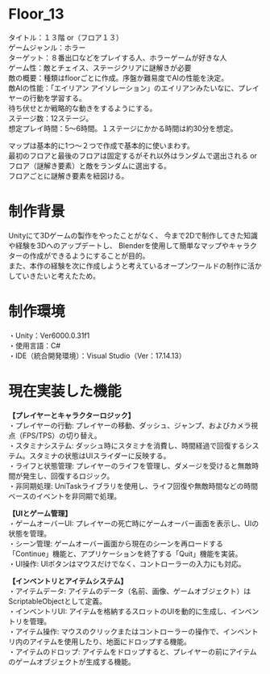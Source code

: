 # Floor_13
タイトル：１３階 or（フロア１３）  
ゲームジャンル：ホラー  
ターゲット：８番出口などをプレイする人、ホラーゲームが好きな人  
ゲーム性：敵とチェイス、ステージクリアに謎解きが必要  
敵の概要：種類はfloorごとに作成。序盤か難易度でAIの性能を決定。  
敵AIの性能：「エイリアン アイソレーション」のエイリアンみたいなに、プレイヤーの行動を学習する。  
待ち伏せとか戦略的な動きをするようにする。    
ステージ数：12ステージ。  
想定プレイ時間：5～6時間。１ステージにかかる時間は約30分を想定。  
  
マップは基本的に1つ～２つで作成で基本的に使いまわす。  
最初のフロアと最後のフロアは固定するがそれ以外はランダムで選出される or フロア（謎解き要素）と敵をランダムに選出する。  
フロアごとに謎解き要素を紐図ける。

# 制作背景
Unityにて3Dゲームの製作をやったことがなく、  今まで2Dで制作してきた知識や経験を3Dへのアップデートし、
Blenderを使用して簡単なマップやキャラクターの作成ができるようにすることが目的。  
また、本作の経験を次に作成しようと考えているオープンワールドの制作に活かしていきたいと考えたため。
  
# 制作環境  
・Unity：Ver6000.0.31f1  
・使用言語：C#  
・IDE（統合開発環境）：Visual Studio（Ver：17.14.13）  

# 現在実装した機能
**【プレイヤーとキャラクターロジック】**  
・プレイヤーの行動: プレイヤーの移動、ダッシュ、ジャンプ、およびカメラ視点（FPS/TPS）の切り替え。  
・スタミナシステム: ダッシュ時にスタミナを消費し、時間経過で回復するシステム。スタミナの状態はUIスライダーに反映する。  
・ライフと状態管理: プレイヤーのライフを管理し、ダメージを受けると無敵時間が発生し、回復するロジック。  
・非同期処理: UniTaskライブラリを使用し、ライフ回復や無敵時間などの時間ベースのイベントを非同期で処理。  
  
**【UIとゲーム管理】**  
・ゲームオーバーUI: プレイヤーの死亡時にゲームオーバー画面を表示し、UIの状態を管理。  
・シーン管理: ゲームオーバー画面から現在のシーンを再ロードする「Continue」機能と、アプリケーションを終了する「Quit」機能を実装。  
・UI操作: UIボタンはマウスだけでなく、コントローラーの入力にも対応。  
  
**【インベントリとアイテムシステム】**  
・アイテムデータ: アイテムのデータ（名前、画像、ゲームオブジェクト）はScriptableObjectとして定義。  
・インベントリUI: アイテムを格納するスロットのUIを動的に生成し、インベントリを管理。  
・アイテム操作: マウスのクリックまたはコントローラーの操作で、インベントリ内のアイテムを使用したり、地面にドロップする機能。  
・アイテムのドロップ: アイテムをドロップすると、プレイヤーの前にアイテムのゲームオブジェクトが生成する機能。  
